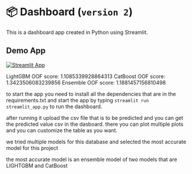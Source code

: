 # 📦 Dashboard (`version 2`)

This is a dashboard app created in Python using Streamlit.

## Demo App

[![Streamlit App](https://static.streamlit.io/badges/streamlit_badge_black_white.svg)](https://dash-board.streamlitapp.com/)

LightGBM OOF score: 1.1085339928864313
CatBoost OOF score: 1.3423506083239856
Ensemble OOF score: 1.1881457156810498

to start the app you need to install all the dependencies that are in the requirements.txt and start the app by typing `streamlit run streamlit_app.py` to run the dashboard.

after running it upload the csv file that is to be predicted and you can get the predicted value csv in the dasboard. there you can plot multiple plots and you can customize the table as you want.

we tried multiple models for this database and selected the most accurate model for this project

the most accurate model is an ensemble model of two models that are LIGHTGBM and CatBoost
